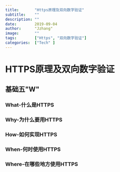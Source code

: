 ```yaml
---
title:       "Https原理及双向数字验证"
subtitle:    ""
description: ""
date:        2019-09-04
author:      "Jzhang"
image:       ""
tags:        ["Https", "双向数字验证"]
categories:  ["Tech" ]
---
```


# HTTPS原理及双向数字验证

## 基础五"W"

### What-什么是HTTPS

### Why-为什么要用HTTPS

### How-如何实现HTTPS

### When-何时使用HTTPS

### Where-在哪些地方使用HTTPS

